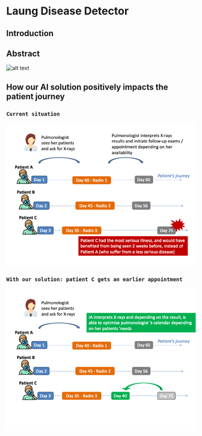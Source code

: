 # Laung Disease Detector

## Introduction

## Abstract

![alt text](https://coggle-downloads-production.s3.eu-west-1.amazonaws.com/58c95d2a66b10a4b02ea6d9845bf808ff599f4225b3adb38024b63825b408369/Lung_Disease_Detector.png?AWSAccessKeyId=ASIA4YTCGXFHMDFID5MP&Expires=1553981754&Signature=wS1RotmL52uw81uHkvttrpYn3hM%3D&x-amz-security-token=FQoGZXIvYXdzELf%2F%2F%2F%2F%2F%2F%2F%2F%2F%2FwEaDPtBXTDVlM3rIGmCMyLwAaFPlUyMtH0f30f%2FlBUoYe5yzs7sMs9Yy0E566n1AZ6uT5KQShxbO1Hgr6dhA%2Fj65QUc01x%2FPcVaV5GVxsXF0Es9KT3%2BWpM1jifp7DiogNAxxUSd5oFXOKb%2FEbyucXCfyoe9YfQLUstcoBmNmNuMpLqAET5iWMf6M2K3b7ykR5Tqw4KMx4yJZJEDEc1jm2VZdXB8m4gANpRodC3g30AGmsHrIOuqKbjCDU36sbbAQoUQsa0Hy3OE0LAc%2BvrUfIj1QlFFq607JQd9WkMvlvBwXYij30tNGPqYILM9%2FwI6VHfNkcvpGs3%2FYCQXMkrgg6zIZijM3P3kBQ%3D%3D)

## How our AI solution positively impacts the patient journey

### `Current situation`
![alt text](assets/journey_slide_1.png "Title")

### `With our solution: patient C gets an earlier appointment`
![alt text](assets/journey_slide_2.png "Title")
